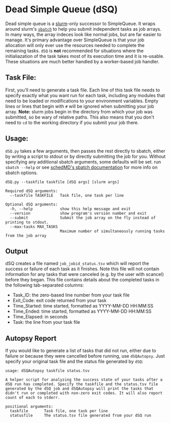 # Dead Simple Queue (dSQ)

Dead simple queue is a [slurm](https://slurm.schedmd.com/)-only successor to SimpleQueue. It wraps around slurm's [`sbatch`](https://slurm.schedmd.com/sbatch.html) to help you submit independent tasks as job arrays. In many ways, the array indeces look like normal jobs, but are far easier to manage. It's primary advantage over SimpleQueue is that your job allocation will only ever use the resources needed to complete the remaining tasks. `dSQ` is **not** recommended for situations where the initialiazation of the task takes most of its execution time and it is re-usable. These situations are much better handled by a worker-based job handler.

## Task File:

First, you'll need to generate a task file. Each line of this task file needs to specify exactly what you want run for each task, including any modules that need to be loaded or modifications to your environment variables. Empty lines or lines that begin with `#` will be ignored when submitting your job array. **Note:** slurm jobs begin in the directory from which your job was submitted, so be wary of relative paths. This also means that you don't need to `cd` to the working directory if you submit your job there.

## Usage:

`dSQ.py` takes a few arguments, then passes the rest directly to sbatch, either by writing a script to stdout or by directly submitting the job for you. Without specifying any additional sbatch arguments, some defaults will be set. run `sbatch --help` or see [schedMD's sbatch documentation](https://slurm.schedmd.com/sbatch.html) for more info on sbatch options.


```
dSQ.py --taskfile taskfile [dSQ args] [slurm args]

Required dSQ arguments:
  --taskfile TASKFILE   Task file, one task per line

Optional dSQ arguments:
  -h, --help            show this help message and exit
  --version             show program's version number and exit
  --submit              Submit the job array on the fly instead of printing to stdout.
  --max-tasks MAX_TASKS
                        Maximum number of simultaneously running tasks from the job array
```

## Output

dSQ creates a file named `job_jobid_status.tsv` which will report the success or failure of each task as it finishes. Note this file will not contain information for any tasks that were canceled (e.g. by the user with scancel) before they began. This file contains details about the completed tasks in the following tab-separated columns:

* Task_ID: the zero-based line number from your task file
* Exit_Code: exit code returned from your task
* Time_Started: time started, formatted as YYYY-MM-DD HH:MM:SS
* Time_Ended: time started, formatted as YYYY-MM-DD HH:MM:SS
* Time_Elapsed: in seconds
* Task: the line from your task file

## Autopsy Report

If you would like to generate a list of tasks that did not run, either due to failure or because they were cancelled before running, use `dSQAutopsy`. Just specify your original task file and the status file generated by `dSQ`:

```
usage: dSQAutopsy taskfile status.tsv

A helper script for analyzing the success state of your tasks after a dSQ run has completed. Specify the taskfile and the status.tsv file generated by the dSQ job and dSQAutopsy will print the tasks that didn't run or completed with non-zero exit codes. It will also report count of each to stderr.

positional arguments:
  taskfile       Task file, one task per line
  statusfile     The status.tsv file generated from your dSQ run
```

